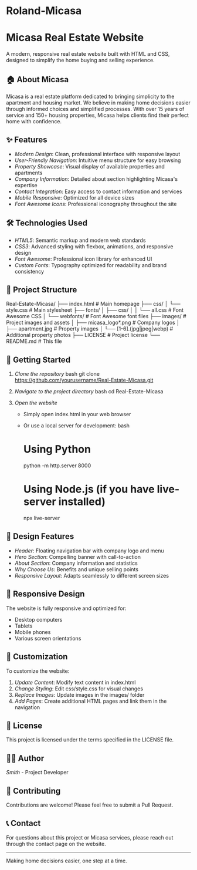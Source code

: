 # Roland-Micasa



# Micasa Real Estate Website

A modern, responsive real estate website built with HTML and CSS, designed to simplify the home buying and selling experience.

## 🏠 About Micasa

Micasa is a real estate platform dedicated to bringing simplicity to the apartment and housing market. We believe in making home decisions easier through informed choices and simplified processes. With over 15 years of service and 150+ housing properties, Micasa helps clients find their perfect home with confidence.

## ✨ Features

- *Modern Design*: Clean, professional interface with responsive layout
- *User-Friendly Navigation*: Intuitive menu structure for easy browsing
- *Property Showcase*: Visual display of available properties and apartments
- *Company Information*: Detailed about section highlighting Micasa's expertise
- *Contact Integration*: Easy access to contact information and services
- *Mobile Responsive*: Optimized for all device sizes
- *Font Awesome Icons*: Professional iconography throughout the site

## 🛠 Technologies Used

- *HTML5*: Semantic markup and modern web standards
- *CSS3*: Advanced styling with flexbox, animations, and responsive design
- *Font Awesome*: Professional icon library for enhanced UI
- *Custom Fonts*: Typography optimized for readability and brand consistency

## 📁 Project Structure


Real-Estate-Micasa/
├── index.html              # Main homepage
├── css/
│   └── style.css           # Main stylesheet
├── fonts/
│   ├── css/
│   │   └── all.css         # Font Awesome CSS
│   └── webfonts/           # Font Awesome font files
├── images/                 # Project images and assets
│   ├── micasa_logo*.png    # Company logos
│   ├── apartment.jpg       # Property images
│   └── [1-6].(jpg|jpeg|webp) # Additional property photos
├── LICENSE                 # Project license
└── README.md              # This file


## 🚀 Getting Started

1. *Clone the repository*
   bash
   git clone https://github.com/yourusername/Real-Estate-Micasa.git
   

2. *Navigate to the project directory*
   bash
   cd Real-Estate-Micasa
   

3. *Open the website*
   - Simply open index.html in your web browser
   - Or use a local server for development:
     bash
     # Using Python
     python -m http.server 8000
     
     # Using Node.js (if you have live-server installed)
     npx live-server
     

## 🎨 Design Features

- *Header*: Floating navigation bar with company logo and menu
- *Hero Section*: Compelling banner with call-to-action
- *About Section*: Company information and statistics
- *Why Choose Us*: Benefits and unique selling points
- *Responsive Layout*: Adapts seamlessly to different screen sizes

## 📱 Responsive Design

The website is fully responsive and optimized for:
- Desktop computers
- Tablets
- Mobile phones
- Various screen orientations

## 🔧 Customization

To customize the website:

1. *Update Content*: Modify text content in index.html
2. *Change Styling*: Edit css/style.css for visual changes
3. *Replace Images*: Update images in the images/ folder
4. *Add Pages*: Create additional HTML pages and link them in the navigation

## 📄 License

This project is licensed under the terms specified in the LICENSE file.

## 👨‍💻 Author

*Smith* - Project Developer

## 🤝 Contributing

Contributions are welcome! Please feel free to submit a Pull Request.

## 📞 Contact

For questions about this project or Micasa services, please reach out through the contact page on the website.

---

Making home decisions easier, one step at a time.
